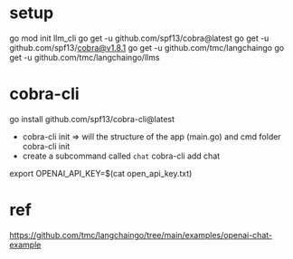 # setup
go mod init llm_cli
go get -u github.com/spf13/cobra@latest
go get -u github.com/spf13/cobra@v1.8.1
go get -u github.com/tmc/langchaingo
go get -u github.com/tmc/langchaingo/llms

# cobra-cli
go install github.com/spf13/cobra-cli@latest
- cobra-cli init => will the structure of the app (main.go) and cmd folder
cobra-cli init
- create a subcommand called `chat`
cobra-cli add chat 

export OPENAI_API_KEY=$(cat open_api_key.txt)

# ref
https://github.com/tmc/langchaingo/tree/main/examples/openai-chat-example